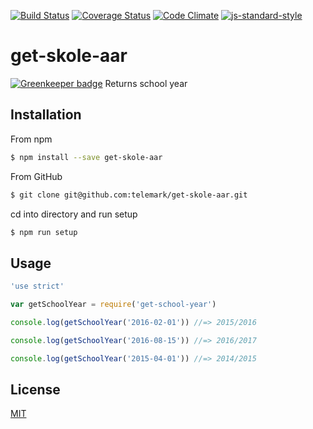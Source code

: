 [![Build Status](https://travis-ci.org/telemark/get-skole-aar.svg?branch=master)](https://travis-ci.org/telemark/get-skole-aar)
[![Coverage Status](https://coveralls.io/repos/telemark/get-skole-aar/badge.svg?branch=master&service=github)](https://coveralls.io/github/telemark/get-skole-aar?branch=master)
[![Code Climate](https://codeclimate.com/github/telemark/get-skole-aar/badges/gpa.svg)](https://codeclimate.com/github/telemark/get-skole-aar)
[![js-standard-style](https://img.shields.io/badge/code%20style-standard-brightgreen.svg?style=flat)](https://github.com/feross/standard)
# get-skole-aar

[![Greenkeeper badge](https://badges.greenkeeper.io/telemark/get-skole-aar.svg)](https://greenkeeper.io/)
Returns school year

## Installation

From npm

```sh
$ npm install --save get-skole-aar
```

From GitHub

```sh
$ git clone git@github.com:telemark/get-skole-aar.git
```

cd into directory and run setup

```sh
$ npm run setup
```


## Usage

```javascript
'use strict'

var getSchoolYear = require('get-school-year')

console.log(getSchoolYear('2016-02-01')) //=> 2015/2016

console.log(getSchoolYear('2016-08-15')) //=> 2016/2017

console.log(getSchoolYear('2015-04-01')) //=> 2014/2015
```

## License
[MIT](LICENSE)